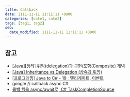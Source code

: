```yaml
---
title: Callback
date: 1111-11-11 11:11:11 +0900
categories: [cate1, cate2]
tags: [tag1, tag2]
seo:
  date_modified: 1111-11-11 11:11:11 +0900
---
```


## 참고
- [[Java][정리] 위임(delegation)과 구현/포함(Composite) 개념](https://skkcha.tistory.com/32)
- [[Java] Inheritance vs Delegation (상속과 위임)](https://soft.plusblog.co.kr/89)
- [[프로그래밍] Java to C# - 19 : 델리게이트, 이벤트](https://m.blog.naver.com/PostView.naver?isHttpsRedirect=true&blogId=chlrkfka949&logNo=221586292076)
- google // callback async C#
- [콜백 헬을 async/await로, C# TaskCompletionSource](https://medium.com/@kyle_seongwoo_jun/%EC%BD%9C%EB%B0%B1-%ED%97%AC%EC%9D%84-async-await%EB%A1%9C-c-taskcompletionsource-9433dfd61eec)